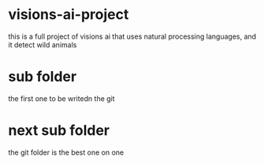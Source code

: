 # visions-ai-project
this is a full project of visions ai that uses natural processing languages, and it detect wild animals

# sub folder
the first one to be writedn the git 

# next sub folder

the git folder is the best one on one